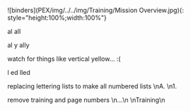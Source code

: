 ![binders](PEX/img/../../img/Training/Mission Overview.jpg){: style="height:100%;width:100%"}

 al 
 all

 al y
 ally

 watch for things like vertical yellow... :(

 l ed
 lled

 replacing lettering lists to make all numbered lists
 \nA\.
 \n1\.

remove training and page numbers
\n...\n
\nTraining\n
